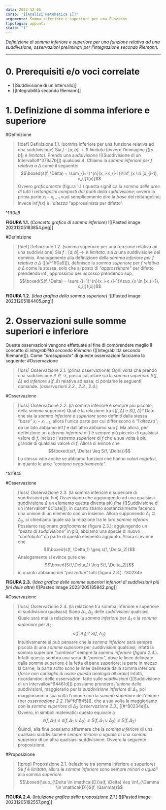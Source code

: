 ```yaml
---
data: 2023-12-05
corso: "[[Analisi Matematica I]]"
argomento: Somma inferiore e superiore per una Funzione
tipologia: appunti
stato: "1"
---
```

*Definizione di somma inferiore e superiore per una funzione relativa ad una suddivisione; osservazioni preliminari per l'integrazione secondo Riemann.*
- - -
# 0. Prerequisiti e/o voci correlate
- [[Suddivisione di un Intervallo]]
- [[Integrabilità secondo Riemann]]
# 1. Definizione di somma inferiore e superiore
#Definizione 
> [!def] Definizione 1.1. (somma inferiore per una funzione relativa ad una suddivisione)
> Sia $f: [a, b] \longrightarrow \mathbb{R}$ *limitata* (ovvero l'immagine $f([a, b])$ è *limitata*).
> Prendo una *suddivisione* ([[Suddivisione di un Intervallo#^379a7b]]) qualsiasi $\Delta$.
> Chiamo la *somma inferiore per $f$ relativa a $\Delta$* come il seguente:
> $$\boxed{s(f, \Delta) = \sum_{i=1}^{n}(x_i-x_{i-1})\inf_{x \in [x_{i-1}, x_i]}f(x)}$$
> Ovvero *graficamente* (figura 1.1.) questa significa la *somma delle aree di tutti i rettangolini composti dai punti della suddivisione*; ovvero la prima parte $x_i-x_{i-1}$ vuol semplicemente dire la *base* del rettangolino; invece $\inf{f(x)}$ è l'*altezza* "approssimata per difetto".

^1ff0a9

**FIGURA 1.1.** (*Concetto grafico di somma inferiore*)
![[Pasted image 20231205183854.png]]

#Definizione 
> [!def] Definizione 1.2. (somma superiore per una funzione relativa ad una suddivisione)
> Sia $f: [a, b] \longrightarrow \mathbb{R}$ *limitata*, sia $\Delta$ una suddivisione del dominio.
> Analogamente alla definizione della *somma inferiore per $f$ relativa a $\Delta$* ([[#^1ff0a9]]), definisco la *somma superiore per $f$ relativa a $\Delta$* come la stessa, solo che al posto di *"approssimare"* per difetto prendendo $\inf$, approssimo per *eccesso* prendendo $\sup$;
> $$\boxed{S(f, \Delta) = \sum_{i=1}^{n}(x_i-x_{i-1})\sup_{x \in [x_{i-1}, x_i]}f(x)}$$

**FIGURA 1.2.** (*Idea grafica della somma superiore*)
![[Pasted image 20231205184405.png]]
# 2. Osservazioni sulle somme superiori e inferiore
Queste osservazioni vengono effettuate al fine di comprendere meglio il concetto di *integrabilità secondo Riemann* ([[Integrabilità secondo Riemann]]).
Come *"presupposto"* di queste osservazioni facciamo la seguente:
#Osservazione 
> [!oss] Osservazione 2.1. (prima osservazione)
> Ogni volta che prendo una suddivisione $\Delta \in \mathcal{D}$, posso calcolare sia la *somma superiore* $S(f, \Delta)$ ed *inferiore* $s(f, \Delta)$ relativa ad essa; ci poniamo le seguenti domande. (*osservazioni 2.2., 2.3., 2.4.*)

#Osservazione 
> [!oss] Osservazione 2.2. (la somma inferiore è sempre più piccolo della somma superiore)
> Qual è la relazione tra $s(f, \Delta)$ e $S(f, \Delta)$?
> Dato che sia la *somma inferiore* e *superiore* sono definiti dalla stessa *"base"* $x_i - x_{i-1}$, allora l'unica parte per cui differiscono è *"l'altezza"*; da un lato abbiamo $\inf f$ e dall'altro abbiamo $\sup f$. 
> Ma allora, per definizione un *estremo inferiore* di $f$ è sempre più piccolo di qualsiasi valore di $f$, incluso l'*estremo superiore* di $f$ che a sua volta è più grande di qualsiasi valore di $f$.
> Allora si evince che
> $$\boxed{s(f, \Delta) \leq S(f, \Delta)}$$
> Lo stesso vale anche se abbiamo funzioni che hanno *valori negativi*, in quanto le aree *"contano negativamente"*.

^fd1845

#Osservazione 
> [!oss] Osservazione 2.3. (la somma inferiore e superiore di suddivisioni più fini)
> Osserviamo che aggiungendo ad una qualsiasi suddivisione $\Delta$ un elemento questa diventa più *fine* ([[Suddivisione di un Intervallo#^6c1bae]]), in quanto stiamo sostanzialmente facendo una unione di un elemento con un insieme.
> Allora supponendo $\Delta_1 \supseteq \Delta_2$, ci chiediamo quale sia la relazione tra le loro *somme inferiori*.
> Possiamo ragionare *graficamente* (figura 2.3.): aggiungendo un *"pezzo di suddivisione"* in più, abbiamo una specie di nuovo *"contributo"* da parte di questo elemento aggiunto.
> Allora si evince che
> $$\boxed{s(f, \Delta_1) \geq s(f, \Delta_2)}$$
> Analogamente si evince pure che
> $$\boxed{S(f,\Delta_1) \leq S(f, \Delta_2)}$$
> in quanto abbiamo dei *"pezzettini"* tolti (figura 2.3.).
^80234e

**FIGURA 2.3.** (*Idea grafica delle somme superiori inferiori di suddivisioni più fini delle altre*)
![[Pasted image 20231205185842.png]]

#Osservazione 
> [!oss] Osservazione 2.4. (la relazione tra somma inferiore e superiore di suddivisioni qualsiasi)
> Siano $\Delta_1$, $\Delta_2$ delle *suddivisioni* qualsiasi.
> Quale sarà mai la relazione tra la *somma inferiore* per $\Delta_1$ e la *somma superiore* per $\Delta_2$;
> $$s(f, \Delta_1) \ ? \ S(f, \Delta_2)$$
> Intuitivamente si può pensare che la *somma inferiore* sarà sempre piccola di una *somma superiore* per suddivisioni qualsiasi; infatti la somma superiore *"contiene"* sempre la *somma inferiore* (*figura 2.4.*). 
> Infatti questa sembra una sorta di *"panino"*, dove le linee delineate dalla somma superiore è la fetta di pane superiore; la parte in mezzo la carne; la parte sotto sono le linee delineate dalla somma inferiore. (*forse non consiglio di usare questa analogia all'orale*)
> Infatti, ricordandoci delle osservazioni fatte sulle *suddivisioni* ([[Suddivisione di un Intervallo#^64461d]]) possiamo prendere *l'unione* delle suddivisioni, maggiorarlo per la *suddivisione inferiore* di $\Delta_1$, poi maggioriamo a sua volta l'unione con la *somma superiore* dell'unione (per *osservazione 2.2.* [[#^fd1845]]), che a sua volta la maggioriamo con la *somma superiore* di $\Delta_2$ (*osservazione 2.3.*, [[#^80234e]]).
> Ovvero, in simboli matematici questo equivale a
> $$s(f, \Delta_1) \leq s(f, \Delta_1 \cup \Delta_2) \leq S(f, \Delta_1 \cup \Delta_2) \leq S(f, \Delta_2)$$
> Quindi, alla fine possiamo affermare che la *somma inferiore* di una qualsiasi suddivisione è *sempre minore o uguale* di una *somma superiore* di un'altra qualsiasi suddivisione. Ovvero la seguente proposizione.

#Proposizione 
> [!prop] Proposizione 2.1. (relazione tra somma inferiore e superiore)
> Se $f$ è *limitata*, allora le *somme inferiore* sono sempre *minori o uguali* alla somma *superiore*.
> $$\boxed{\sup_{\Delta \in \mathcal{D}}s(f, \Delta) \leq \inf_{\Gamma \in \mathcal{D}}S(f, \Gamma)}$$

**FIGURA 2.4.** (*Intuizione grafica della proposizione 2.1.*)
![[Pasted image 20231205192557.png]]